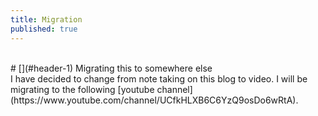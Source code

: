 ```yaml
---
title: Migration 
published: true
---
```

<br/>
# [](#header-1) Migrating this to somewhere else
<br/>
I have decided to change from note taking on this blog to video. I will be migrating to the following [youtube channel](https://www.youtube.com/channel/UCfkHLXB6C6YzQ9osDo6wRtA).
<br/>
 